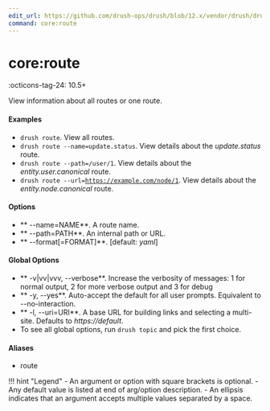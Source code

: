 ```yaml
---
edit_url: https://github.com/drush-ops/drush/blob/12.x/vendor/drush/drush/src/Commands/core/DrupalCommands.php
command: core:route
---
```

# core:route

:octicons-tag-24: 10.5+

View information about all routes or one route.

#### Examples

- <code>drush route</code>. View all routes.
- <code>drush route --name=update.status</code>. View details about the *update.status* route.
- <code>drush route --path=/user/1</code>. View details about the *entity.user.canonical* route.
- <code>drush route --url=https://example.com/node/1</code>. View details about the *entity.node.canonical* route.

#### Options

- ** --name=NAME**. A route name.
- ** --path=PATH**. An internal path or URL.
- ** --format[=FORMAT]**.  [default: *yaml*]

#### Global Options

- ** -v|vv|vvv, --verbose**. Increase the verbosity of messages: 1 for normal output, 2 for more verbose output and 3 for debug
- ** -y, --yes**. Auto-accept the default for all user prompts. Equivalent to --no-interaction.
- ** -l, --uri=URI**. A base URL for building links and selecting a multi-site. Defaults to *https://default*.
- To see all global options, run <code>drush topic</code> and pick the first choice.

#### Aliases

- route

!!! hint "Legend"
    - An argument or option with square brackets is optional.
    - Any default value is listed at end of arg/option description.
    - An ellipsis indicates that an argument accepts multiple values separated by a space.